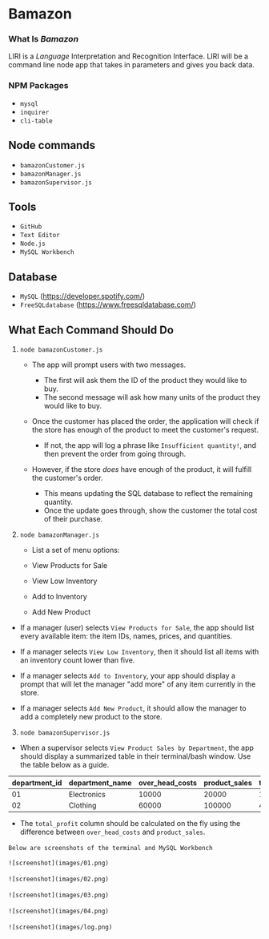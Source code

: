 # Bamazon

### What Is *Bamazon*

 LIRI is a _Language_ Interpretation and Recognition Interface. LIRI will be a command line node app that takes in parameters and gives you back data.

 ### NPM Packages
 
 * `mysql`
 * `inquirer`
 * `cli-table`

## Node commands

  * `bamazonCustomer.js`
  * `bamazonManager.js`
  * `bamazonSupervisor.js`

  ## Tools

  * `GitHub`
  * `Text Editor`
  * `Node.js`
  * `MySQL Workbench`

  ## Database
  
  * `MySQL` (https://developer.spotify.com/)
  * `FreeSQLdatabase` (https://www.freesqldatabase.com/)

 
## What Each Command Should Do

1. `node bamazonCustomer.js`

   * The app will prompt users with two messages.

      * The first will ask them the ID of the product they would like to buy.
      * The second message will ask how many units of the product they would like to buy.

   * Once the customer has placed the order, the application will check if the store has enough of the product to meet the customer's request.

      * If not, the app will log a phrase like `Insufficient quantity!`, and then prevent the order from going through.

   * However, if the store _does_ have enough of the product, it will fulfill the customer's order.

      * This means updating the SQL database to reflect the remaining quantity.
      * Once the update goes through, show the customer the total cost of their purchase.

2. `node bamazonManager.js`

   * List a set of menu options:

    * View Products for Sale
    
    * View Low Inventory
    
    * Add to Inventory
    
    * Add New Product

  * If a manager (user) selects `View Products for Sale`, the app should list every available item: the item IDs, names, prices, and quantities.

  * If a manager selects `View Low Inventory`, then it should list all items with an inventory count lower than five.

  * If a manager selects `Add to Inventory`, your app should display a prompt that will let the manager "add more" of any item currently in the store.

  * If a manager selects `Add New Product`, it should allow the manager to add a completely new product to the store.


3. `node bamazonSupervisor.js`

  * When a supervisor selects `View Product Sales by Department`, the app should display a summarized table in their terminal/bash window. Use the table below as a guide.


| department_id | department_name | over_head_costs | product_sales | total_profit |
| ------------- | --------------- | --------------- | ------------- | ------------ |
| 01            | Electronics     | 10000           | 20000         | 10000        |
| 02            | Clothing        | 60000           | 100000        | 40000        |

  

   * The `total_profit` column should be calculated on the fly using the difference between `over_head_costs` and `product_sales`. 




  `Below are screenshots of the terminal and MySQL Workbench`

    ![screenshot](images/01.png)

    ![screenshot](images/02.png)

    ![screenshot](images/03.png)

    ![screenshot](images/04.png)

    ![screenshot](images/log.png)
